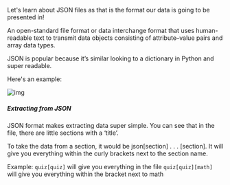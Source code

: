 <!--title={JSON Files}-->

Let's learn about JSON files as that is the format our data is going to be presented in!

An open-standard file format or data interchange format that uses human-readable text to transmit data objects consisting of attribute–value pairs and array data types.

JSON is popular because it’s similar looking to a dictionary in Python and super readable.

Here's an example:

![img](https://lh6.googleusercontent.com/1j6eaFNYDdTuQs_yXi4Dtw5PXiAeIRqObWLDwRJgo5PMsWQazxUh-VS3Ceh_SLcF_rcFZQyHuvKNxTBL8lQNBYuJ1JIa4ofvZ_i0lx1s2LpXteLnA8jFbWOXz7Fr4QbWF3w-Sbf1LRA)



##### Extracting from JSON

JSON format makes extracting data super simple. You can see that in the file, there are little sections with a ‘title’. 

To take the data from a section, it would be json[section] . . . [section]. It will give you everything within the curly brackets next to the section name.

Example:
  `quiz[quiz]` will give you everything in the file
  `quiz[quiz][math]` will give you everything within the bracket next to math